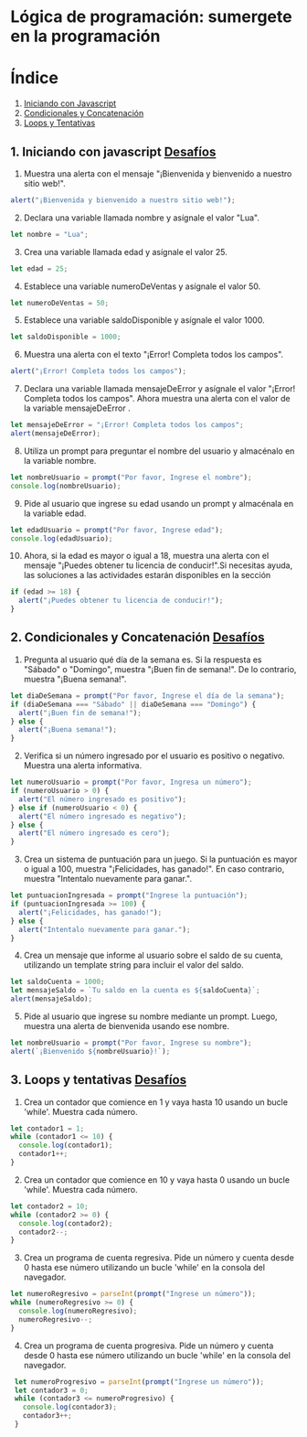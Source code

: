 # Lógica de programación: sumergete en la programación

# Índice

1.  [Iniciando con Javascript](#1-iniciando-con-javascript-desafíos)
2.  [Condicionales y Concatenación](#2-condicionales-y-concatenación-desafíos)
3. [Loops y Tentativas](#3-loops-y-tentativas-desafíos)

## 1. Iniciando con javascript [Desafíos](iniciando_con_javascript.js)

1. Muestra una alerta con el mensaje "¡Bienvenida y bienvenido a nuestro sitio web!".

```javascript
alert("¡Bienvenida y bienvenido a nuestro sitio web!");
```

2. Declara una variable llamada nombre y asígnale el valor "Lua".

```javascript
let nombre = "Lua";
```

3. Crea una variable llamada edad y asígnale el valor 25.

```javascript
let edad = 25;
```

4. Establece una variable numeroDeVentas y asígnale el valor 50.

```javascript
let numeroDeVentas = 50;
```

5. Establece una variable saldoDisponible y asígnale el valor 1000.

```javascript
let saldoDisponible = 1000;
```

6. Muestra una alerta con el texto "¡Error! Completa todos los campos".

```javascript
alert("¡Error! Completa todos los campos");
```

7. Declara una variable llamada mensajeDeError y asígnale el valor "¡Error! Completa todos los campos". Ahora muestra una alerta con el valor de la variable mensajeDeError .

```javascript
let mensajeDeError = "¡Error! Completa todos los campos";
alert(mensajeDeError);
```

8. Utiliza un prompt para preguntar el nombre del usuario y almacénalo en la variable nombre.

```javascript
let nombreUsuario = prompt("Por favor, Ingrese el nombre");
console.log(nombreUsuario);
```

9. Pide al usuario que ingrese su edad usando un prompt y almacénala en la variable edad.

```javascript
let edadUsuario = prompt("Por favor, Ingrese edad");
console.log(edadUsuario);
```

10. Ahora, si la edad es mayor o igual a 18, muestra una alerta con el mensaje "¡Puedes obtener tu licencia de conducir!".Si necesitas ayuda, las soluciones a las actividades estarán disponibles en la sección

```javascript
if (edad >= 18) {
  alert("¡Puedes obtener tu licencia de conducir!");
}
```

## 2. Condicionales y Concatenación [Desafíos](condicionales_concatenacion.js)

1. Pregunta al usuario qué día de la semana es. Si la respuesta es "Sábado" o "Domingo", muestra "¡Buen fin de semana!". De lo contrario, muestra "¡Buena semana!".

```javascript
let diaDeSemana = prompt("Por favor, Ingrese el día de la semana");
if (diaDeSemana === "Sábado" || diaDeSemana === "Domingo") {
  alert("¡Buen fin de semana!");
} else {
  alert("¡Buena semana!");
}
```

2. Verifica si un número ingresado por el usuario es positivo o negativo. Muestra una alerta informativa.

```javascript
let numeroUsuario = prompt("Por favor, Ingresa un número");
if (numeroUsuario > 0) {
  alert("El número ingresado es positivo");
} else if (numeroUsuario < 0) {
  alert("El número ingresado es negativo");
} else {
  alert("El número ingresado es cero");
}
```

3. Crea un sistema de puntuación para un juego. Si la puntuación es mayor o igual a 100, muestra "¡Felicidades, has ganado!". En caso contrario, muestra "Intentalo nuevamente para ganar.".

```javascript
let puntuacionIngresada = prompt("Ingrese la puntuación");
if (puntuacionIngresada >= 100) {
  alert("¡Felicidades, has ganado!");
} else {
  alert("Intentalo nuevamente para ganar.");
}
```

4. Crea un mensaje que informe al usuario sobre el saldo de su cuenta, utilizando un template string para incluir el valor del saldo.

```javascript
let saldoCuenta = 1000;
let mensajeSaldo = `Tu saldo en la cuenta es ${saldoCuenta}`;
alert(mensajeSaldo);
```

5. Pide al usuario que ingrese su nombre mediante un prompt. Luego, muestra una alerta de bienvenida usando ese nombre.

```javascript
let nombreUsuario = prompt("Por favor, Ingrese su nombre");
alert(`¡Bienvenido ${nombreUsuario}!`);
```

## 3. Loops y tentativas [Desafíos](loops_y_tentativas.js)

1.  Crea un contador que comience en 1 y vaya hasta 10 usando un bucle 'while'. Muestra cada número.

```javascript
let contador1 = 1;
while (contador1 <= 10) {
  console.log(contador1);
  contador1++;
}
```

2.  Crea un contador que comience en 10 y vaya hasta 0 usando un bucle 'while'. Muestra cada número.

```javascript
let contador2 = 10;
while (contador2 >= 0) {
  console.log(contador2);
  contador2--;
}
```

3.  Crea un programa de cuenta regresiva. Pide un número y cuenta desde 0 hasta ese número utilizando un bucle 'while' en la consola del navegador.

```javascript
let numeroRegresivo = parseInt(prompt("Ingrese un número"));
while (numeroRegresivo >= 0) {
  console.log(numeroRegresivo);
  numeroRegresivo--;
}
```

4.  Crea un programa de cuenta progresiva. Pide un número y cuenta desde 0 hasta ese número utilizando un bucle 'while' en la consola del navegador.

```javascript
 let numeroProgresivo = parseInt(prompt("Ingrese un número"));
 let contador3 = 0;
 while (contador3 <= numeroProgresivo) {
   console.log(contador3);
   contador3++;
 }
```
